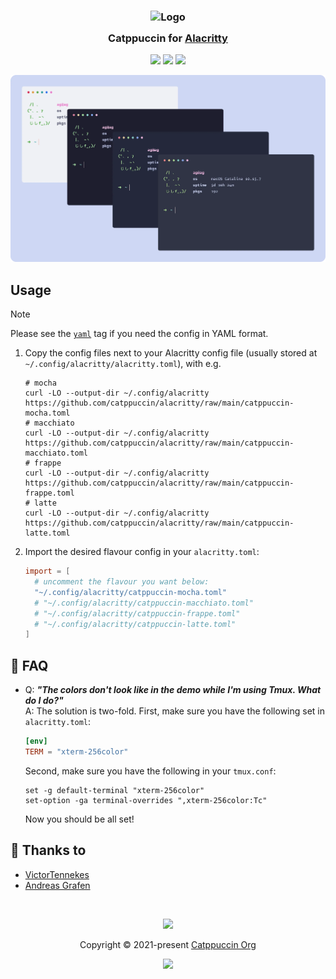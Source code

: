 <h3 align="center">
	<img src="https://raw.githubusercontent.com/catppuccin/catppuccin/main/assets/logos/exports/1544x1544_circle.png" width="100" alt="Logo"/><br/>
	<img src="https://raw.githubusercontent.com/catppuccin/catppuccin/main/assets/misc/transparent.png" height="30" width="0px"/>
	Catppuccin for <a href="https://github.com/alacritty/alacritty">Alacritty</a>
	<img src="https://raw.githubusercontent.com/catppuccin/catppuccin/main/assets/misc/transparent.png" height="30" width="0px"/>
</h3>

<p align="center">
    <a href="https://github.com/catppuccin/alacritty/stargazers"><img src="https://img.shields.io/github/stars/catppuccin/alacritty?colorA=363a4f&colorB=b7bdf8&style=for-the-badge"></a>
    <a href="https://github.com/catppuccin/alacritty/issues"><img src="https://img.shields.io/github/issues/catppuccin/alacritty?colorA=363a4f&colorB=f5a97f&style=for-the-badge"></a>
    <a href="https://github.com/catppuccin/alacritty/contributors"><img src="https://img.shields.io/github/contributors/catppuccin/alacritty?colorA=363a4f&colorB=a6da95&style=for-the-badge"></a>
</p>

<p align="center">
  <img src="assets/preview.webp"/>
</p>

## Usage

> [!NOTE]  
> Please see the [`yaml`](https://github.com/catppuccin/alacritty/tree/yaml) tag if you need the config in YAML format.

1. Copy the config files next to your Alacritty config file (usually stored at `~/.config/alacritty/alacritty.toml`),
   with e.g.

    ```console
    # mocha
    curl -LO --output-dir ~/.config/alacritty https://github.com/catppuccin/alacritty/raw/main/catppuccin-mocha.toml
    # macchiato
    curl -LO --output-dir ~/.config/alacritty https://github.com/catppuccin/alacritty/raw/main/catppuccin-macchiato.toml
    # frappe
    curl -LO --output-dir ~/.config/alacritty https://github.com/catppuccin/alacritty/raw/main/catppuccin-frappe.toml
    # latte
    curl -LO --output-dir ~/.config/alacritty https://github.com/catppuccin/alacritty/raw/main/catppuccin-latte.toml
    ```

2. Import the desired flavour config in your `alacritty.toml`:

    ```toml
    import = [
      # uncomment the flavour you want below:
      "~/.config/alacritty/catppuccin-mocha.toml"
      # "~/.config/alacritty/catppuccin-macchiato.toml"
      # "~/.config/alacritty/catppuccin-frappe.toml"
      # "~/.config/alacritty/catppuccin-latte.toml"
    ]
    ```

## 🙋 FAQ

- Q: **_"The colors don't look like in the demo while I'm using Tmux. What do I do?"_**\
  A: The solution is two-fold. First, make sure you have the following set in `alacritty.toml`:

  ```toml
  [env]
  TERM = "xterm-256color"
  ```

  Second, make sure you have the following in your `tmux.conf`:

  ```
  set -g default-terminal "xterm-256color"
  set-option -ga terminal-overrides ",xterm-256color:Tc"
  ```

  Now you should be all set!

## 💝 Thanks to

- [VictorTennekes](https://github.com/VictorTennekes)
- [Andreas Grafen](https://github.com/andreasgrafen)

&nbsp;

<p align="center"><img src="https://raw.githubusercontent.com/catppuccin/catppuccin/main/assets/footers/gray0_ctp_on_line.svg?sanitize=true" /></p>
<p align="center">Copyright &copy; 2021-present <a href="https://github.com/catppuccin" target="_blank">Catppuccin Org</a>
<p align="center"><a href="https://github.com/catppuccin/catppuccin/blob/main/LICENSE"><img src="https://img.shields.io/static/v1.svg?style=for-the-badge&label=License&message=MIT&logoColor=d9e0ee&colorA=363a4f&colorB=b7bdf8"/></a></p>
